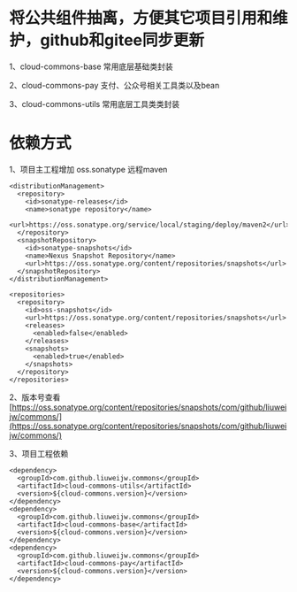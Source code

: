 # 将公共组件抽离，方便其它项目引用和维护，github和gitee同步更新

1、cloud-commons-base 常用底层基础类封装

2、cloud-commons-pay 支付、公众号相关工具类以及bean

3、cloud-commons-utils 常用底层工具类类封装

# 依赖方式

1、项目主工程增加 oss.sonatype 远程maven
~~~
<distributionManagement>
  <repository>
    <id>sonatype-releases</id>
    <name>sonatype repository</name>
    <url>https://oss.sonatype.org/service/local/staging/deploy/maven2</url>
  </repository>
  <snapshotRepository>
    <id>sonatype-snapshots</id>
    <name>Nexus Snapshot Repository</name>
    <url>https://oss.sonatype.org/content/repositories/snapshots</url>
  </snapshotRepository>
</distributionManagement>

<repositories>
  <repository>
    <id>oss-snapshots</id>
    <url>https://oss.sonatype.org/content/repositories/snapshots</url>
    <releases>
      <enabled>false</enabled>
    </releases>
    <snapshots>
      <enabled>true</enabled>
    </snapshots>
  </repository>
</repositories>
~~~

2、版本号查看[https://oss.sonatype.org/content/repositories/snapshots/com/github/liuweijw/commons/](https://oss.sonatype.org/content/repositories/snapshots/com/github/liuweijw/commons/)

3、项目工程依赖
~~~
<dependency>
  <groupId>com.github.liuweijw.commons</groupId>
  <artifactId>cloud-commons-utils</artifactId>
  <version>${cloud-commons.version}</version>
</dependency>
<dependency>
  <groupId>com.github.liuweijw.commons</groupId>
  <artifactId>cloud-commons-base</artifactId>
  <version>${cloud-commons.version}</version>
</dependency>
<dependency>
  <groupId>com.github.liuweijw.commons</groupId>
  <artifactId>cloud-commons-pay</artifactId>
  <version>${cloud-commons.version}</version>
</dependency>
~~~
